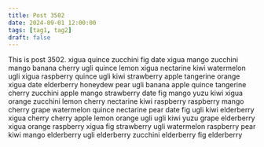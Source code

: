 ```yaml
---
title: Post 3502
date: 2024-09-01 12:00:00
tags: [tag1, tag2]
draft: false
---
```

This is post 3502.
xigua
quince
zucchini
fig
date
xigua
mango
zucchini
mango
banana
cherry
ugli
quince
lemon
xigua
nectarine
kiwi
watermelon
ugli
xigua
raspberry
quince
ugli
kiwi
strawberry
apple
tangerine
orange
xigua
date
elderberry
honeydew
pear
ugli
banana
apple
quince
tangerine
cherry
zucchini
apple
mango
strawberry
date
fig
mango
yuzu
kiwi
xigua
orange
zucchini
lemon
cherry
nectarine
kiwi
raspberry
raspberry
mango
cherry
grape
watermelon
quince
nectarine
pear
date
fig
ugli
kiwi
elderberry
xigua
cherry
cherry
apple
lemon
orange
ugli
ugli
kiwi
yuzu
grape
elderberry
xigua
orange
raspberry
xigua
fig
strawberry
ugli
watermelon
raspberry
pear
kiwi
mango
elderberry
ugli
elderberry
zucchini
elderberry
fig
elderberry
